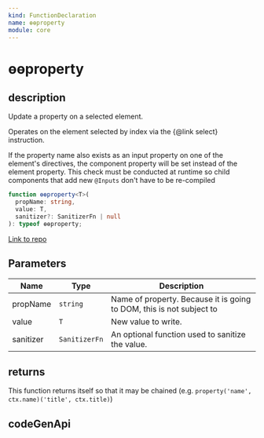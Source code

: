 ```yaml
---
kind: FunctionDeclaration
name: ɵɵproperty
module: core
---
```


# ɵɵproperty

## description

Update a property on a selected element.

Operates on the element selected by index via the {@link select} instruction.

If the property name also exists as an input property on one of the element's directives,
the component property will be set instead of the element property. This check must
be conducted at runtime so child components that add new `@Inputs` don't have to be re-compiled

```ts
function ɵɵproperty<T>(
  propName: string,
  value: T,
  sanitizer?: SanitizerFn | null
): typeof ɵɵproperty;
```

[Link to repo](https://github.com/timdeschryver/angular/blob/master/packages/core/src/render3/instructions/property.ts#L35-L47)

## Parameters

| Name      | Type          | Description                                                          |
| --------- | ------------- | -------------------------------------------------------------------- |
| propName  | `string`      | Name of property. Because it is going to DOM, this is not subject to |
| value     | `T`           | New value to write.                                                  |
| sanitizer | `SanitizerFn` | An optional function used to sanitize the value.                     |

## returns

This function returns itself so that it may be chained
(e.g. `property('name', ctx.name)('title', ctx.title)`)

## codeGenApi
